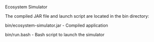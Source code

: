 Ecosystem Simulator 

The compiled JAR file and launch script are located in the bin directory:

bin/ecosystem-simulator.jar - Compiled application

bin/run.bash - Bash script to launch the simulator